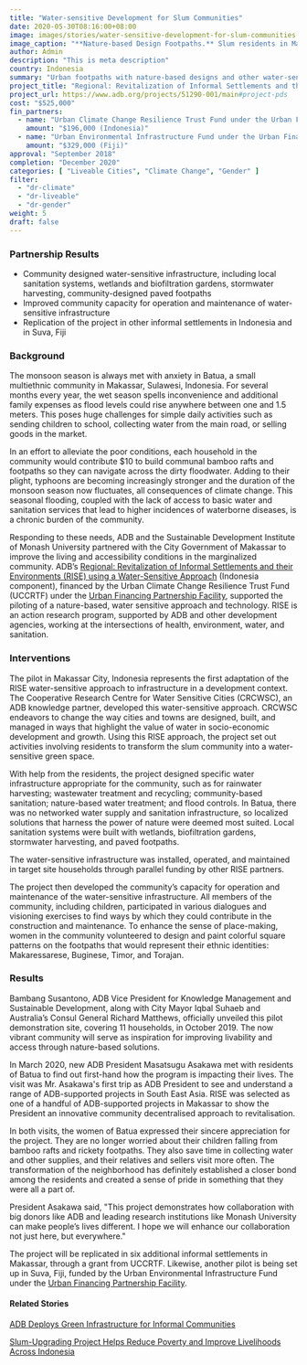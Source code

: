 ```yaml
---
title: "Water-sensitive Development for Slum Communities"
date: 2020-05-30T08:16:00+08:00
image: images/stories/water-sensitive-development-for-slum-communities.jpg
image_caption: "**Nature-based Design Footpaths.** Slum residents in Makassar City, Indonesia, like this woman and her child, used to either balance on bamboo rafts or wade in stagnant floodwaters. Now, they walk on paved urban footpaths designed by the residents themselves."
author: Admin
description: "This is meta description"
country: Indonesia
summary: "Urban footpaths with nature-based designs and other water-sensitive improvements have transformed slums in Makassar City, Indonesia for the better, and the makeover is just beginning. The project, financed by the Urban Climate Change Resilience Trust Fund, piloted green technology to improve the lives and health of the urban poor."
project_title: "Regional: Revitalization of Informal Settlements and their Environments (RISE) using a Water-Sensitive Approach"
project_url: https://www.adb.org/projects/51290-001/main#project-pds
cost: "$525,000"
fin_partners:
  - name: "Urban Climate Change Resilience Trust Fund under the Urban Financing Partnership Facility"
    amount: "$196,000 (Indonesia)"
  - name: "Urban Environmental Infrastructure Fund under the Urban Financing Partnership Facility"
    amount: "$329,000 (Fiji)"
approval: "September 2018"
completion: "December 2020"
categories: [ "Liveable Cities", "Climate Change", "Gender" ]
filter:
  - "dr-climate"
  - "dr-liveable"
  - "dr-gender"
weight: 5
draft: false
---
```

### Partnership Results

<ul class="dr-results">
<li><i class="icon-check-circle"></i> Community designed water-sensitive infrastructure, including local sanitation systems, wetlands and biofiltration gardens, stormwater harvesting, community-designed paved footpaths</li>
<li><i class="icon-check-circle"></i> Improved community capacity for operation and maintenance of water-sensitive infrastructure</li>
<li><i class="icon-check-circle"></i> Replication of the project in other informal settlements in Indonesia and in Suva, Fiji</li>
</ul>

### Background

The monsoon season is always met with anxiety in Batua, a small multiethnic community in Makassar, Sulawesi, Indonesia. For several months every year, the wet season spells inconvenience and additional family expenses as flood levels could rise anywhere between one and 1.5 meters. This poses huge challenges for simple daily activities such as sending children to school, collecting water from the main road, or selling goods in the market.

In an effort to alleviate the poor conditions, each household in the community would contribute $10 to build communal bamboo rafts and footpaths so they can navigate across the dirty floodwater. Adding to their plight, typhoons are becoming increasingly stronger and the duration of the monsoon season now fluctuates, all consequences of climate change. This seasonal flooding, coupled with the lack of access to basic water and sanitation services that lead to higher incidences of waterborne diseases, is a chronic burden of the community.

Responding to these needs, ADB and the Sustainable Development Institute of Monash University partnered with the City Government of Makassar to improve the living and accessibility conditions in the marginalized community. ADB’s [Regional: Revitalization of Informal Settlements and their Environments (RISE) using a Water-Sensitive Approach](https://www.adb.org/projects/51290-001/main#project-pds) (Indonesia component), financed by the Urban Climate Change Resilience Trust Fund (UCCRTF) under the [Urban Financing Partnership Facility](./modalities/financing-partnership-facilities/urban-financing-partnership-facility/), supported the piloting of a nature-based, water sensitive approach and technology. RISE is an action research program, supported by ADB and other development agencies, working at the intersections of health, environment, water, and sanitation.

### Interventions

The pilot in Makassar City, Indonesia represents the first adaptation of the RISE water-sensitive approach to infrastructure in a development context. The Cooperative Research Centre for Water Sensitive Cities (CRCWSC), an ADB knowledge partner, developed this water-sensitive approach. CRCWSC endeavors to change the way cities and towns are designed, built, and managed in ways that highlight the value of water in socio-economic development and growth. Using this RISE approach, the project set out activities involving residents to transform the slum community into a water-sensitive green space.

With help from the residents, the project designed specific water infrastructure appropriate for the community, such as for rainwater harvesting; wastewater treatment and recycling; community-based sanitation; nature-based water treatment; and flood controls. In Batua, there was no networked water supply and sanitation infrastructure, so localized solutions that harness the power of nature were deemed most suited. Local sanitation systems were built with wetlands, biofiltration gardens, stormwater harvesting, and paved footpaths.

The water-sensitive infrastructure was installed, operated, and maintained in target site households through parallel funding by other RISE partners.

The project then developed the community’s capacity for operation and maintenance of the water-sensitive infrastructure. All members of the community, including children, participated in various dialogues and visioning exercises to find ways by which they could contribute in the construction and maintenance. To enhance the sense of place-making, women in the community volunteered to design and paint colorful square patterns on the footpaths that would represent their ethnic identities: Makaressarese, Buginese, Timor, and Torajan.

### Results

Bambang Susantono, ADB Vice President for Knowledge Management and Sustainable Development, along with City Mayor Iqbal Suhaeb and Australia’s Consul General Richard Matthews, officially unveiled this pilot demonstration site, covering 11 households, in October 2019. The now vibrant community will serve as inspiration for improving livability and access through nature-based solutions. 

In March 2020, new ADB President Masatsugu Asakawa met with residents of Batua to find out first-hand how the program is impacting their lives. The visit was Mr. Asakawa's first trip as ADB President to see and understand a range of ADB-supported projects in South East Asia. RISE was selected as one of a handful of ADB-supported projects in Makassar to show the President an innovative community decentralised approach to revitalisation. 

In both visits, the women of Batua expressed their sincere appreciation for the project. They are no longer worried about their children falling from bamboo rafts and rickety footpaths. They also save time in collecting water and other supplies, and their relatives and sellers visit more often. The transformation of the neighborhood has definitely established a closer bond among the residents and created a sense of pride in something that they were all a part of.

President Asakawa said, "This project demonstrates how collaboration with big donors like ADB and leading research institutions like Monash University can make people’s lives different. I hope we will enhance our collaboration not just here, but everywhere."

The project will be replicated in six additional informal settlements in Makassar, through a grant from UCCRTF. Likewise, another pilot is being set up in Suva, Fiji, funded by the Urban Environmental Infrastructure Fund under the [Urban Financing Partnership Facility](./modalities/financing-partnership-facilities/urban-financing-partnership-facility/).

#### Related Stories

[ADB Deploys Green Infrastructure for Informal Communities](https://www.facebook.com/AsianDevBank/videos/1467871300031727)

[Slum-Upgrading Project Helps Reduce Poverty and Improve Livelihoods Across Indonesia](https://www.adb.org/results/slum-upgrading-project-reduce-poverty-improve-livelihoods-indonesia)